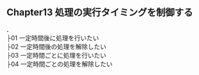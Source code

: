## Chapter13 処理の実行タイミングを制御する

**.**<br>
├01 一定時間後に処理を行いたい<br>
├02 一定時間後の処理を解除したい<br>
├03 一定時間ごとに処理を行いたい<br>
├04 一定時間ごとの処理を解除したい<br>